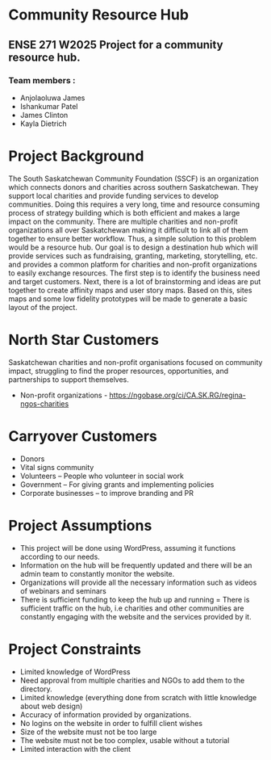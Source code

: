 # Community Resource Hub
## ENSE 271 W2025 Project for a community resource hub. 

### Team members : 
- Anjolaoluwa James
- Ishankumar Patel
- James Clinton
- Kayla Dietrich

# Project Background
The South Saskatchewan Community Foundation (SSCF) is an organization which connects donors and charities across southern Saskatchewan. They support local charities and provide funding services to develop communities.  Doing this requires a very long, time and resource consuming process of strategy building which is both efficient and makes a large impact on the community. There are multiple charities and non-profit organizations all over Saskatchewan making it difficult to link all of them together to ensure better workflow. Thus, a simple solution to this problem would be a resource hub.
Our goal is to design a destination hub which will provide services such as fundraising, granting, marketing, storytelling, etc. and provides a common platform for charities and non-profit organizations to easily exchange resources. The first step is to identify the business need and target customers. Next, there is a lot of brainstorming and ideas are put together to create affinity maps and user story maps. Based on this, sites maps and some low fidelity prototypes will be made to generate a basic layout of the project. 

# North Star Customers
Saskatchewan charities and non-profit organisations focused on community impact, struggling to find the proper resources, opportunities, and partnerships to support themselves.
- Non-profit organizations - https://ngobase.org/ci/CA.SK.RG/regina-ngos-charities
# Carryover Customers 
- Donors
- Vital signs community
- Volunteers – People who volunteer in social work
- Government – For giving grants and implementing policies
- Corporate businesses – to improve branding and PR





# Project Assumptions
- This project will be done using WordPress, assuming it functions according to our needs.
- Information on the hub will be frequently updated and there will be an admin team to constantly monitor the website.
- Organizations will provide all the necessary information such as videos of webinars and seminars
- There is sufficient funding to keep the hub up and running
= There is sufficient traffic on the hub, i.e charities and other communities are constantly engaging with the website and the services provided by it.

# Project Constraints
- Limited knowledge of WordPress
- Need approval from multiple charities and NGOs to add them to the directory.
- Limited knowledge (everything done from scratch with little knowledge about web design)
- Accuracy of information provided by organizations. 
- No logins on the website in order to fulfill client wishes
- Size of the website must not be too large
- The website must not be too complex, usable without a tutorial
- Limited interaction with the client 
